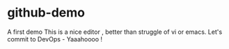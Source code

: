 # github-demo
A first demo
This is a nice editor , better than struggle of vi or emacs.
Let's commit to DevOps - Yaaahoooo !
